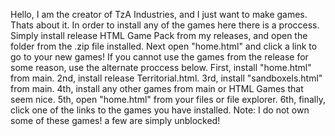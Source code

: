 Hello, I am the creator of TzA Industries, and I just want to make games.
Thats about it.
In order to install any of the games here there is a proccess.
Simply install release HTML Game Pack from my releases, and open the folder from the .zip file installed.
Next open "home.html" and click a link to go to your new games!
If you cannot use the games from the release for some reason, use the alternate proccess below.
First, install "home.html" from main.
2nd, install release Territorial.html.
3rd, install "sandboxels.html" from main.
4th, install any other games from main or HTML Games that seem nice.
5th, open "home.html" from your files or file explorer.
6th, finally, click one of the links to the games you have installed.
Note: I do not own some of these games! a few are simply unblocked!
